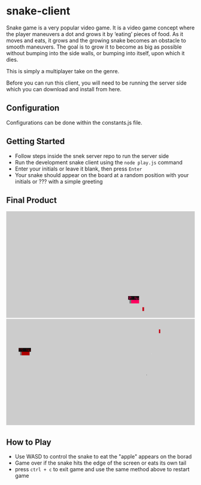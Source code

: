 # snake-client

Snake game is a very popular video game. It is a video game concept where the player maneuvers a dot and grows it by ‘eating’ pieces of food. As it moves and eats, it grows and the growing snake becomes an obstacle to smooth maneuvers. The goal is to grow it to become as big as possible without bumping into the side walls, or bumping into itself, upon which it dies.

This is simply a multiplayer take on the genre.

Before you can run this client, you will need to be running the server side which you can download and install from here.

## Configuration

Configurations can be done within the constants.js file.

## Getting Started

- Follow steps inside the snek server repo to run the server side
- Run the development snake client using the `node play.js` command
- Enter your initials or leave it blank, then press `Enter`
- Your snake should appear on the board at a random position with your initials or ??? with a simple greeting

## Final Product

![Player with name](./game-screenshot.png)
![Player without name](./game-screenshot-anon.png)

## How to Play

- Use WASD to control the snake to eat the "apple" appears on the borad
- Game over if the snake hits the edge of the screen or eats its own tail
- press `ctrl + c` to exit game and use the same method above to restart game
